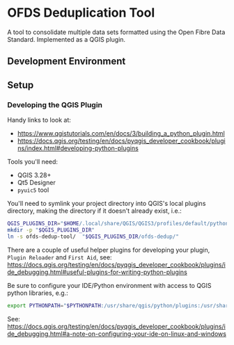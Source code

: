 # OFDS Deduplication Tool

A tool to consolidate multiple data sets formatted using the Open Fibre Data Standard. Implemented as a QGIS plugin.


## Development Environment

## Setup

### Developing the QGIS Plugin

Handy links to look at:
* https://www.qgistutorials.com/en/docs/3/building_a_python_plugin.html
* https://docs.qgis.org/testing/en/docs/pyqgis_developer_cookbook/plugins/index.html#developing-python-plugins

Tools you'll need:
 * QGIS 3.28+
 * Qt5 Designer
 * `pyuic5` tool

You'll need to symlink your project directory into QGIS's local plugins directory, making the directory if it doesn't already exist, i.e.:

```bash
QGIS_PLUGINS_DIR="$HOME/.local/share/QGIS/QGIS3/profiles/default/python/plugins"
mkdir -p "$QGIS_PLUGINS_DIR"
ln -s ofds-dedup-tool/  "$QGIS_PLUGINS_DIR/ofds-dedup/"
```

There are a couple of useful helper plugins for developing your plugin, `Plugin Reloader` and `First Aid`, see: https://docs.qgis.org/testing/en/docs/pyqgis_developer_cookbook/plugins/ide_debugging.html#useful-plugins-for-writing-python-plugins

Be sure to configure your IDE/Python environment with access to QGIS python libraries, e.g.:
```bash
export PYTHONPATH="$PYTHONPATH:/usr/share/qgis/python/plugins:/usr/share/qgis/python"
```

See: https://docs.qgis.org/testing/en/docs/pyqgis_developer_cookbook/plugins/ide_debugging.html#a-note-on-configuring-your-ide-on-linux-and-windows